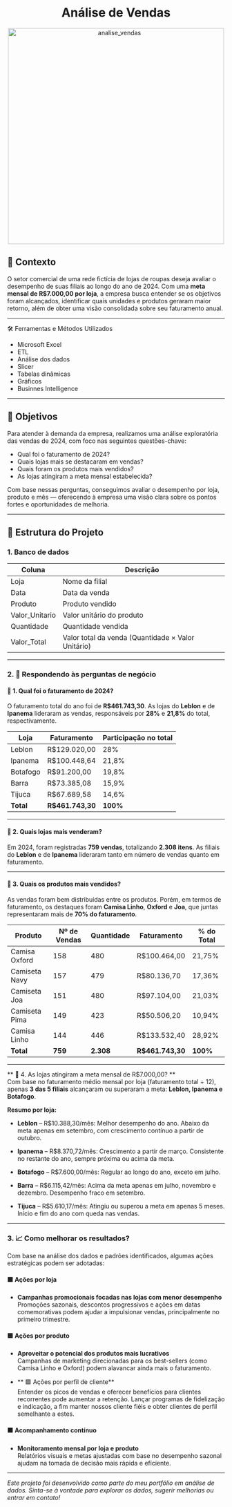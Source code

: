 
<h1 align="center"> Análise de Vendas </h1>

<p align="center">
  <img src="https://github.com/user-attachments/assets/779ac29a-fc13-4357-8dca-14d2e2abb3c7" alt="analise_vendas" width="500"/>
</p>

## 📃 Contexto  
O setor comercial de uma rede fictícia de lojas de roupas deseja avaliar o desempenho de suas filiais ao longo do ano de 2024. Com uma **meta mensal de R$7.000,00 por loja**, a empresa busca entender se os objetivos foram alcançados, identificar quais unidades e produtos geraram maior retorno, além de obter uma visão consolidada sobre seu faturamento anual.

---

🛠️ Ferramentas e Métodos Utilizados
- Microsoft Excel
- ETL
- Análise dos dados
- Slicer
- Tabelas dinâmicas
- Gráficos
- Businnes Intelligence
  
---

## 🎯 Objetivos  
Para atender à demanda da empresa, realizamos uma análise exploratória das vendas de 2024, com foco nas seguintes questões-chave:

- Qual foi o faturamento de 2024?   
- Quais lojas mais se destacaram em vendas?  
- Quais foram os produtos mais vendidos?  
- As lojas atingiram a meta mensal estabelecida?

Com base nessas perguntas, conseguimos avaliar o desempenho por loja, produto e mês — oferecendo à empresa uma visão clara sobre os pontos fortes e oportunidades de melhoria.

---

## 🧱 Estrutura do Projeto  

### 1. Banco de dados  

| Coluna           | Descrição                                              |
|------------------|--------------------------------------------------------|
| Loja             | Nome da filial                                         |
| Data             | Data da venda                                          |
| Produto          | Produto vendido                                        |
| Valor_Unitario   | Valor unitário do produto                              |
| Quantidade       | Quantidade vendida                                     |
| Valor_Total      | Valor total da venda (Quantidade × Valor Unitário)     |

---


### 2. 📍 Respondendo às perguntas de negócio

#### 📌 1. Qual foi o faturamento de 2024?  
O faturamento total do ano foi de **R$461.743,30**. As lojas do **Leblon** e de **Ipanema** lideraram as vendas, responsáveis por **28%** e **21,8%** do total, respectivamente.

| Loja     | Faturamento     | Participação no total |
|----------|------------------|------------------------|
| Leblon   | R$129.020,00     | 28%                    |
| Ipanema  | R$100.448,64     | 21,8%                  |
| Botafogo | R$91.200,00      | 19,8%                  |
| Barra    | R$73.385,08      | 15,9%                  |
| Tijuca   | R$67.689,58      | 14,6%                  |
| **Total**| **R$461.743,30** | **100%**               |

---

#### 📌 2. Quais lojas mais venderam?  
Em 2024, foram registradas **759 vendas**, totalizando **2.308 itens**. As filiais do **Leblon** e de **Ipanema** lideraram tanto em número de vendas quanto em faturamento.

---

#### 📌 3. Quais os produtos mais vendidos?  
As vendas foram bem distribuídas entre os produtos. Porém, em termos de faturamento, os destaques foram **Camisa Linho**, **Oxford** e **Joa**, que juntas representaram mais de **70% do faturamento**.

| Produto         | Nº de Vendas | Quantidade | Faturamento      | % do Total     |
|------------------|--------------|------------|------------------|----------------|
| Camisa Oxford    | 158          | 480        | R$100.464,00     | 21,75%         |
| Camiseta Navy    | 157          | 479        | R$80.136,70      | 17,36%         |
| Camiseta Joa     | 151          | 480        | R$97.104,00      | 21,03%         |
| Camiseta Pima    | 149          | 423        | R$50.506,20      | 10,94%         |
| Camisa Linho     | 144          | 446        | R$133.532,40     | 28,92%         |
| **Total**        | **759**      | **2.308**  | **R$461.743,30** | **100%**       |

---

** 📌 4. As lojas atingiram a meta mensal de R$7.000,00? **  
Com base no faturamento médio mensal por loja (faturamento total ÷ 12), apenas **3 das 5 filiais** alcançaram ou superaram a meta: **Leblon, Ipanema e Botafogo**.

**Resumo por loja:**

- **Leblon** – R$10.388,30/mês: Melhor desempenho do ano. Abaixo da meta apenas em setembro, com crescimento contínuo a partir de outubro.

- **Ipanema** – R$8.370,72/mês: Crescimento a partir de março. Consistente no restante do ano, sempre próxima ou acima da meta.

- **Botafogo** – R$7.600,00/mês: Regular ao longo do ano, exceto em julho.

- **Barra** – R$6.115,42/mês: Acima da meta apenas em julho, novembro e dezembro. Desempenho fraco em setembro.

- **Tijuca** – R$5.610,17/mês: Atingiu ou superou a meta em apenas 5 meses. Início e fim do ano com queda nas vendas.

---

### 3. 📈 Como melhorar os resultados?
Com base na análise dos dados e padrões identificados, algumas ações estratégicas podem ser adotadas:


#### 🟩 Ações por loja
- **Campanhas promocionais focadas nas lojas com menor desempenho**  
  Promoções sazonais, descontos progressivos e ações em datas comemorativas podem ajudar a impulsionar vendas, principalmente no primeiro trimestre.
  
#### 🟦 Ações por produto
- **Aproveitar o potencial dos produtos mais lucrativos**  
  Campanhas de marketing direcionadas para os best-sellers (como Camisa Linho e Oxford) podem alavancar ainda mais o faturamento.

- ** 🟪 Ações por perfil de cliente**  
  Entender os picos de vendas e oferecer benefícios para clientes recorrentes pode aumentar a retenção.
  Lançar programas de fidelização e indicação, a fim manter nossos cliente fiéis e obter clientes de perfil semelhante a estes.

#### 🟧 Acompanhamento contínuo
- **Monitoramento mensal por loja e produto**  
  Relatórios visuais e metas ajustadas com base no desempenho sazonal ajudam na tomada de decisão mais rápida e eficiente.
  
---

*Este projeto foi desenvolvido como parte do meu portfólio em análise de dados. Sinta-se à vontade para explorar os dados, sugerir melhorias ou entrar em contato!*
